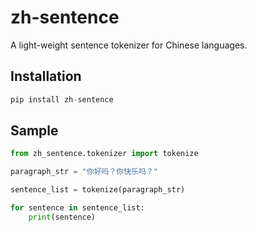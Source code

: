 # zh-sentence

A light-weight sentence tokenizer for Chinese languages.

## Installation

```python
pip install zh-sentence
```

## Sample

```python
from zh_sentence.tokenizer import tokenize

paragraph_str = "你好吗？你快乐吗？"

sentence_list = tokenize(paragraph_str)

for sentence in sentence_list:
	print(sentence)
```
